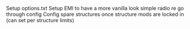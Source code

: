 Setup options.txt
Setup EMI to have a more vanilla look
simple radio re go through config
Config spare structures once structure mods are locked in (can set per structure limits)
